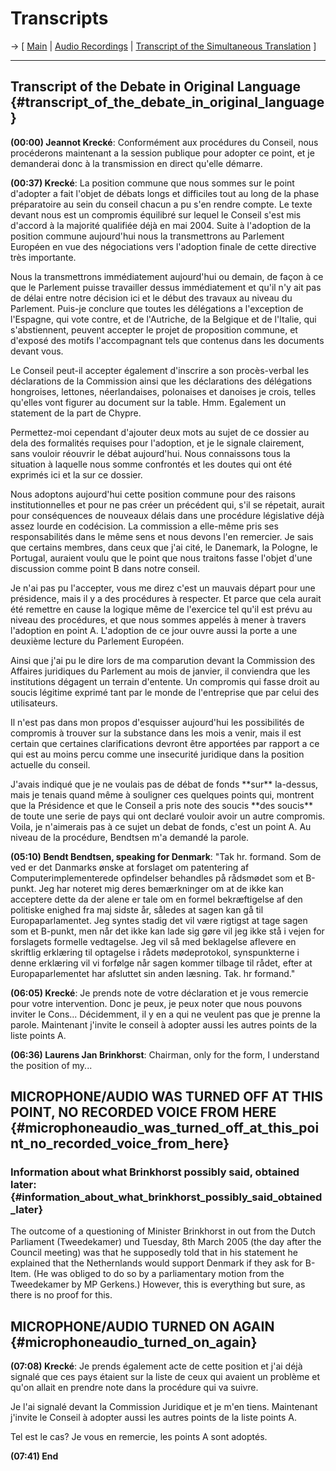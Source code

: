 # Transcripts

-\> \[ [ Main](Cons050307En "wikilink") \| [Audio
Recordings](http://media.ffii.org/Council050307/ "wikilink") \| [
Transcript of the Simultaneous
Translation](ConsTransSimul050307En "wikilink") \]

------------------------------------------------------------------------

## Transcript of the Debate in Original Language {#transcript_of_the_debate_in_original_language}

**(00:00) Jeannot Krecké**: Conformément aux procédures du Conseil, nous
procéderons maintenant a la session publique pour adopter ce point, et
je demanderai donc à la transmission en direct qu\'elle démarre.

**(00:37) Krecké**: La position commune que nous sommes sur le point
d\'adopter a fait l\'objet de débats longs et difficiles tout au long de
la phase préparatoire au sein du conseil chacun a pu s\'en rendre
compte. Le texte devant nous est un compromis équilibré sur lequel le
Conseil s\'est mis d\'accord à la majorité qualifiée déjà en mai 2004.
Suite à l\'adoption de la position commune aujourd\'hui nous la
transmettrons au Parlement Européen en vue des négociations vers
l\'adoption finale de cette directive très importante.

Nous la transmettrons immédiatement aujourd\'hui ou demain, de façon à
ce que le Parlement puisse travailler dessus immédiatement et qu\'il
n\'y ait pas de délai entre notre décision ici et le début des travaux
au niveau du Parlement. Puis-je conclure que toutes les délégations a
l\'exception de l\'Espagne, qui vote contre, et de l\'Autriche, de la
Belgique et de l\'Italie, qui s\'abstiennent, peuvent accepter le projet
de proposition commune, et d\'exposé des motifs l\'accompagnant tels que
contenus dans les documents devant vous.

Le Conseil peut-il accepter également d\'inscrire a son procès-verbal
les déclarations de la Commission ainsi que les déclarations des
délégations hongroises, lettones, néerlandaises, polonaises et danoises
je crois, telles qu\'elles vont figurer au document sur la table. Hmm.
Egalement un statement de la part de Chypre.

Permettez-moi cependant d\'ajouter deux mots au sujet de ce dossier au
dela des formalités requises pour l\'adoption, et je le signale
clairement, sans vouloir réouvrir le débat aujourd\'hui. Nous
connaissons tous la situation à laquelle nous somme confrontés et les
doutes qui ont été exprimés ici et la sur ce dossier.

Nous adoptons aujourd\'hui cette position commune pour des raisons
institutionnelles et pour ne pas créer un précédent qui, s\'il se
répetait, aurait pour conséquences de nouveaux délais dans une procédure
législative déjà assez lourde en codécision. La commission a elle-même
pris ses responsabilités dans le même sens et nous devons l\'en
remercier. Je sais que certains membres, dans ceux que j\'ai cité, le
Danemark, la Pologne, le Portugal, auraient voulu que le point que nous
traitons fasse l\'objet d\'une discussion comme point B dans notre
conseil.

Je n\'ai pas pu l\'accepter, vous me direz c\'est un mauvais départ pour
une présidence, mais il y a des procédures à respecter. Et parce que
cela aurait été remettre en cause la logique même de l\'exercice tel
qu\'il est prévu au niveau des procédures, et que nous sommes appelés à
mener à travers l\'adoption en point A. L\'adoption de ce jour ouvre
aussi la porte a une deuxième lecture du Parlement Européen.

Ainsi que j\'ai pu le dire lors de ma comparution devant la Commission
des Affaires juridiques du Parlement au mois de janvier, il conviendra
que les institutions dégagent un terrain d\'entente. Un compromis qui
fasse droit au soucis légitime exprimé tant par le monde de
l\'entreprise que par celui des utilisateurs.

Il n\'est pas dans mon propos d\'esquisser aujourd\'hui les possibilités
de compromis à trouver sur la substance dans les mois a venir, mais il
est certain que certaines clarifications devront être apportées par
rapport a ce qui est au moins percu comme une insecurité juridique dans
la position actuelle du conseil.

J\'avais indiqué que je ne voulais pas de débat de fonds \*\*sur\*\*
la-dessus, mais je tenais quand même à souligner ces quelques points
qui, montrent que la Présidence et que le Conseil a pris note des soucis
\*\*des soucis\*\* de toute une serie de pays qui ont declaré vouloir
avoir un autre compromis. Voila, je n\'aimerais pas à ce sujet un debat
de fonds, c\'est un point A. Au niveau de la procédure, Bendtsen m\'a
demandé la parole.

**(05:10) Bendt Bendtsen, speaking for Denmark**: \"Tak hr. formand. Som
de ved er det Danmarks ønske at forslaget om patentering af
Computerimplementerede opfindelser behandles på rådsmødet som et
B-punkt. Jeg har noteret mig deres bemærkninger om at de ikke kan
acceptere dette da der alene er tale om en formel bekræftigelse af den
politiske enighed fra maj sidste år, således at sagen kan gå til
Europaparlamentet. Jeg syntes stadig det vil være rigtigst at tage sagen
som et B-punkt, men når det ikke kan lade sig gøre vil jeg ikke stå i
vejen for forslagets formelle vedtagelse. Jeg vil så med beklagelse
aflevere en skriftlig erklæring til optagelse i rådets mødeprotokol,
synspunkterne i denne erklæring vil vi forfølge når sagen kommer tilbage
til rådet, efter at Europaparlementet har afsluttet sin anden læsning.
Tak. hr formand.\"

**(06:05) Krecké**: Je prends note de votre déclaration et je vous
remercie pour votre intervention. Donc je peux, je peux noter que nous
pouvons inviter le Cons\... Décidemment, il y en a qui ne veulent pas
que je prenne la parole. Maintenant j\'invite le conseil à adopter aussi
les autres points de la liste points A.

**(06:36) Laurens Jan Brinkhorst**: Chairman, only for the form, I
understand the position of my\...

## MICROPHONE/AUDIO WAS TURNED OFF AT THIS POINT, NO RECORDED VOICE FROM HERE {#microphoneaudio_was_turned_off_at_this_point_no_recorded_voice_from_here}

### Information about what Brinkhorst possibly said, obtained later: {#information_about_what_brinkhorst_possibly_said_obtained_later}

The outcome of a questioning of Minister Brinkhorst in out from the
Dutch Parliament (Tweedekamer) und Tuesday, 8th March 2005 (the day
after the Council meeting) was that he supposedly told that in his
statement he explained that the Nethernlands would support Denmark if
they ask for B-Item. (He was obliged to do so by a parliamentary motion
from the Tweedekamer by MP Gerkens.) However, this is everything but
sure, as there is no proof for this.

## MICROPHONE/AUDIO TURNED ON AGAIN {#microphoneaudio_turned_on_again}

**(07:08) Krecké**: Je prends également acte de cette position et j\'ai
déjà signalé que ces pays étaient sur la liste de ceux qui avaient un
problème et qu\'on allait en prendre note dans la procédure qui va
suivre.

Je l\'ai signalé devant la Commission Juridique et je m\'en tiens.
Maintenant j\'invite le Conseil à adopter aussi les autres points de la
liste points A.

Tel est le cas? Je vous en remercie, les points A sont adoptés.

**(07:41) End**
